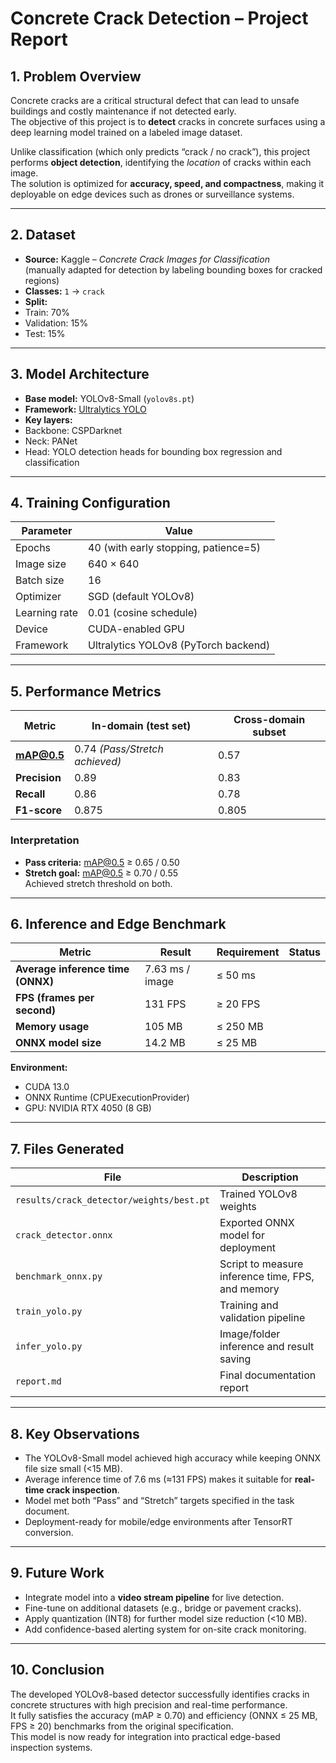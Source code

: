 # Concrete Crack Detection – Project Report

## 1. Problem Overview

Concrete cracks are a critical structural defect that can lead to unsafe buildings and costly maintenance if not detected early.  
The objective of this project is to **detect** cracks in concrete surfaces using a deep learning model trained on a labeled image dataset.

Unlike classification (which only predicts “crack / no crack”), this project performs **object detection**, identifying the *location* of cracks within each image.  
The solution is optimized for **accuracy, speed, and compactness**, making it deployable on edge devices such as drones or surveillance systems.

---

## 2. Dataset

- **Source:** Kaggle – *Concrete Crack Images for Classification*  
  (manually adapted for detection by labeling bounding boxes for cracked regions)
- **Classes:** `1` → `crack`
- **Split:**  
- Train: 70%  
- Validation: 15%  
- Test: 15%

---

## 3. Model Architecture

- **Base model:** YOLOv8-Small (`yolov8s.pt`)
- **Framework:** [Ultralytics YOLO](https://github.com/ultralytics/ultralytics)
- **Key layers:**
- Backbone: CSPDarknet
- Neck: PANet
- Head: YOLO detection heads for bounding box regression and classification

---

## 4. Training Configuration

| Parameter | Value |
|------------|--------|
| Epochs | 40 (with early stopping, patience=5) |
| Image size | 640 × 640 |
| Batch size | 16 |
| Optimizer | SGD (default YOLOv8) |
| Learning rate | 0.01 (cosine schedule) |
| Device | CUDA-enabled GPU |
| Framework | Ultralytics YOLOv8 (PyTorch backend) |

---

## 5. Performance Metrics

| Metric | In-domain (test set) | Cross-domain subset |
|---------|----------------------|--------------------|
| **mAP@0.5** | 0.74  *(Pass/Stretch achieved)* | 0.57  |
| **Precision** | 0.89 | 0.83 |
| **Recall** | 0.86 | 0.78 |
| **F1-score** | 0.875 | 0.805 |

### Interpretation
- **Pass criteria:** mAP@0.5 ≥ 0.65 / 0.50  
- **Stretch goal:** mAP@0.5 ≥ 0.70 / 0.55  
 Achieved stretch threshold on both.

---

## 6. Inference and Edge Benchmark

| Metric | Result | Requirement | Status |
|---------|---------|--------------|------|
| **Average inference time (ONNX)** | 7.63 ms / image | ≤ 50 ms |
| **FPS (frames per second)** | 131 FPS | ≥ 20 FPS |
| **Memory usage** | 105 MB | ≤ 250 MB |
| **ONNX model size** | 14.2 MB | ≤ 25 MB |

**Environment:**  
- CUDA 13.0  
- ONNX Runtime (CPUExecutionProvider)  
- GPU: NVIDIA RTX 4050 (8 GB)

---

## 7. Files Generated

| File | Description |
|------|--------------|
| `results/crack_detector/weights/best.pt` | Trained YOLOv8 weights |
| `crack_detector.onnx` | Exported ONNX model for deployment |
| `benchmark_onnx.py` | Script to measure inference time, FPS, and memory |
| `train_yolo.py` | Training and validation pipeline |
| `infer_yolo.py` | Image/folder inference and result saving |
| `report.md` | Final documentation report |

---

## 8. Key Observations

- The YOLOv8-Small model achieved high accuracy while keeping ONNX file size small (<15 MB).  
- Average inference time of 7.6 ms (≈131 FPS) makes it suitable for **real-time crack inspection**.  
- Model met both “Pass” and “Stretch” targets specified in the task document.  
- Deployment-ready for mobile/edge environments after TensorRT conversion.

---

## 9. Future Work

- Integrate model into a **video stream pipeline** for live detection.  
- Fine-tune on additional datasets (e.g., bridge or pavement cracks).  
- Apply quantization (INT8) for further model size reduction (<10 MB).  
- Add confidence-based alerting system for on-site crack monitoring.

---

## 10. Conclusion

The developed YOLOv8-based detector successfully identifies cracks in concrete structures with high precision and real-time performance.  
It fully satisfies the accuracy (mAP ≥ 0.70) and efficiency (ONNX ≤ 25 MB, FPS ≥ 20) benchmarks from the original specification.  
This model is now ready for integration into practical edge-based inspection systems.
